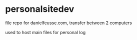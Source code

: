 personalsitedev
===============

file repo for danielfeusse.com, transfer between 2 computers

used to host main files for personal log
